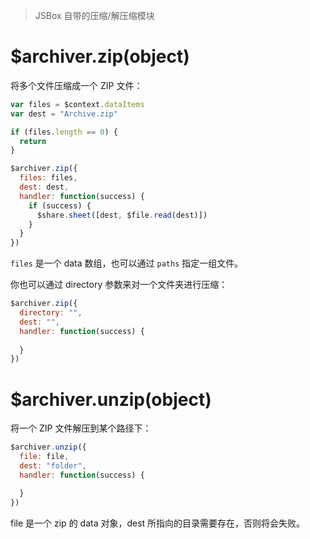 > JSBox 自带的压缩/解压缩模块

# $archiver.zip(object)

将多个文件压缩成一个 ZIP 文件：

```js
var files = $context.dataItems
var dest = "Archive.zip"

if (files.length == 0) {
  return
}

$archiver.zip({
  files: files,
  dest: dest,
  handler: function(success) {
    if (success) {
      $share.sheet([dest, $file.read(dest)])
    }
  }
})
```

`files` 是一个 data 数组，也可以通过 `paths` 指定一组文件。

你也可以通过 directory 参数来对一个文件夹进行压缩：

```js
$archiver.zip({
  directory: "",
  dest: "",
  handler: function(success) {
    
  }
})
```

# $archiver.unzip(object)

将一个 ZIP 文件解压到某个路径下：

```js
$archiver.unzip({
  file: file,
  dest: "folder",
  handler: function(success) {

  }
})
```

file 是一个 zip 的 data 对象，dest 所指向的目录需要存在，否则将会失败。